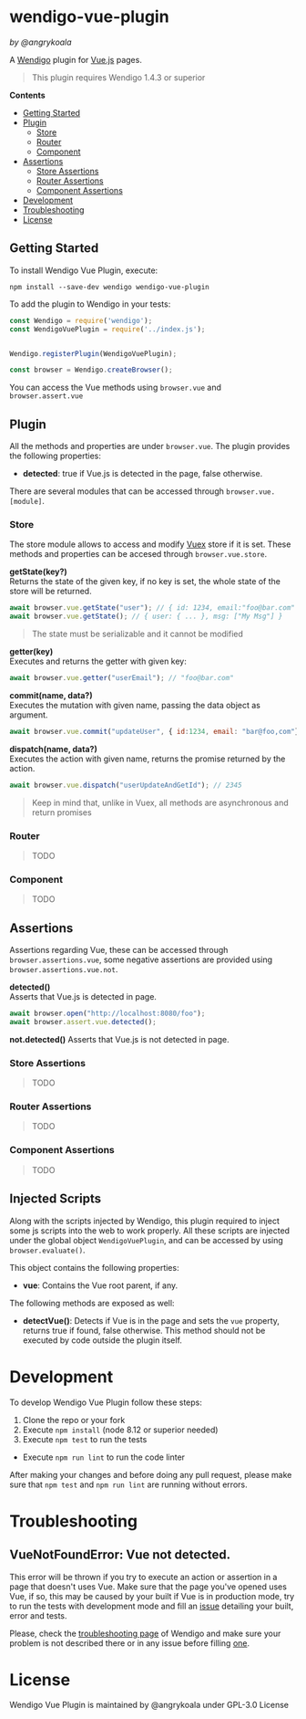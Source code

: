 # wendigo-vue-plugin
_by @angrykoala_    


A [Wendigo](https://github.com/angrykoala/wendigo) plugin for [Vue.js](https://vuejs.org/) pages.

> This plugin requires Wendigo 1.4.3 or superior

**Contents**
* [Getting Started](#getting-started)
* [Plugin](#plugin)
  * [Store](#store)
  * [Router](#router)
  * [Component](#component)
* [Assertions](#assertions)
    * [Store Assertions](#store-assertions)
    * [Router Assertions](#router-assertions)
    * [Component Assertions](#component-assertions)
* [Development](#development)
* [Troubleshooting](#troubleshooting)
* [License](#license)

## Getting Started

To install Wendigo Vue Plugin, execute:
```
npm install --save-dev wendigo wendigo-vue-plugin
```

To add the plugin to Wendigo in your tests:

```js
const Wendigo = require('wendigo');
const WendigoVuePlugin = require('../index.js');


Wendigo.registerPlugin(WendigoVuePlugin);

const browser = Wendigo.createBrowser();
```

You can access the Vue methods using `browser.vue` and `browser.assert.vue`


## Plugin

All the methods and properties are under `browser.vue`. The plugin provides the following properties:

* **detected**: true if Vue.js is detected in the page, false otherwise.

There are several modules that can be accessed through `browser.vue.[module]`.

### Store
The store module allows to access and modify [Vuex](https://vuex.vuejs.org) store if it is set. These methods and properties can be accesed through `browser.vue.store`.

**getState(key?)**  
Returns the state of the given key, if no key is set, the whole state of the store will be returned.

```js
await browser.vue.getState("user"); // { id: 1234, email:"foo@bar.com" }
await browser.vue.getState(); // { user: { ... }, msg: ["My Msg"] }
```

> The state must be serializable and it cannot be modified

**getter(key)**  
Executes and returns the getter with given key:

```js
await browser.vue.getter("userEmail"); // "foo@bar.com"
```

**commit(name, data?)**  
Executes the mutation with given name, passing the data object as argument.

```js
await browser.vue.commit("updateUser", { id:1234, email: "bar@foo,com"})
```

**dispatch(name, data?)**  
Executes the action with given name, returns the promise returned by the action.

```js
await browser.vue.dispatch("userUpdateAndGetId"); // 2345
```

> Keep in mind that, unlike in Vuex, all methods are asynchronous and return promises

### Router

> TODO

### Component

> TODO


## Assertions
Assertions regarding Vue, these can be accessed through `browser.assertions.vue`, some negative assertions are provided using `browser.assertions.vue.not`.

**detected()**   
Asserts that Vue.js is detected in page.

```js
await browser.open("http://localhost:8080/foo");
await browser.assert.vue.detected();
```

**not.detected()**
Asserts that Vue.js is not detected in page.

### Store Assertions

> TODO

### Router Assertions
> TODO

### Component Assertions
> TODO

## Injected Scripts
Along with the scripts injected by Wendigo, this plugin required to inject some js scripts into the web to work properly. All these scripts are injected under the global object `WendigoVuePlugin`, and can be accessed by using `browser.evaluate()`.

This object contains the following properties:
* **vue**: Contains the Vue root parent, if any.

The following methods are exposed as well:

* **detectVue()**: Detects if Vue is in the page and sets the `vue` property, returns true if found, false otherwise. This method should not be executed by code outside the plugin itself.

# Development
To develop Wendigo Vue Plugin follow these steps:
1. Clone the repo or your fork
2. Execute `npm install` (node 8.12 or superior needed)
3. Execute `npm test` to run the tests
  * Execute `npm run lint` to run the code linter

After making your changes and before doing any pull request, please make sure that `npm test` and `npm run lint` are running without errors.


# Troubleshooting

## VueNotFoundError: Vue not detected.
This error will be thrown if you try to execute an action or assertion in a page that doesn't uses Vue. Make sure that the page you've opened uses Vue, if so, this may be caused by your built if Vue is in production mode, try to run the tests with development mode and fill an [issue](https://github.com/angrykoala/wendigo-vue-plugin/issues) detailing your built, error and tests.

Please, check the [troubleshooting page](https://github.com/angrykoala/wendigo#troubleshooting) of Wendigo and make sure your problem is not described there or in any issue before filling [one](https://github.com/angrykoala/wendigo-vue-plugin/issues).

# License

Wendigo Vue Plugin is maintained by @angrykoala under GPL-3.0 License
